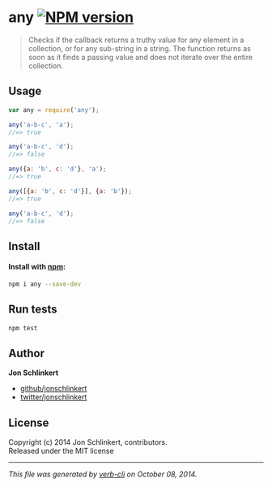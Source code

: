 # any [![NPM version](https://badge.fury.io/js/any.svg)](http://badge.fury.io/js/any)


> Checks if the callback returns a truthy value for any element in a collection, or for any sub-string in a string. The function returns as soon as it finds a passing value and does not iterate over the entire collection. 

## Usage

```js
var any = require('any');
```

```js
any('a-b-c', 'a');
//=> true

any('a-b-c', 'd');
//=> false

any({a: 'b', c: 'd'}, 'a');
//=> true

any([{a: 'b', c: 'd'}], {a: 'b'});
//=> true

any('a-b-c', 'd');
//=> false
```

## Install
#### Install with [npm](npmjs.org):

```bash
npm i any --save-dev
```

## Run tests

```bash
npm test
```

## Author

**Jon Schlinkert**
 
+ [github/jonschlinkert](https://github.com/jonschlinkert)
+ [twitter/jonschlinkert](http://twitter.com/jonschlinkert) 

## License
Copyright (c) 2014 Jon Schlinkert, contributors.  
Released under the MIT license

***

_This file was generated by [verb-cli](https://github.com/assemble/verb-cli) on October 08, 2014._
